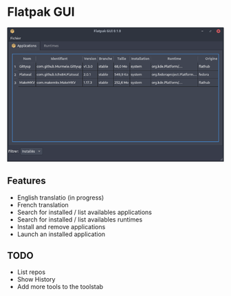 # Flatpak GUI
![](docs/imgs/2023-06-05_14-37-26.png)

## Features
- English translatio (in progress)
- French translation
- Search for installed / list availables applications
- Search for installed / list availables runtimes
- Install and remove applications
- Launch an installed application


## TODO
- List repos
- Show History
- Add more tools to the toolstab